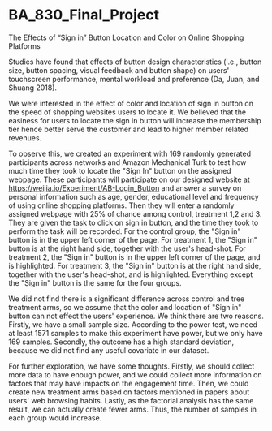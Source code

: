 # BA_830_Final_Project
The Effects of “Sign in” Button Location and Color on Online Shopping Platforms

Studies have found that effects of button design characteristics (i.e., button size, button spacing, visual feedback and button shape) on users' touchscreen performance, mental workload and preference (Da, Juan, and Shuang 2018).

We were interested in the effect of color and location of sign in button on the speed of shopping websites users to locate it. We believed that the easiness for users to locate the sign in button will increase the membership tier hence better serve the customer and lead to higher member related revenues.

To observe this, we created an experiment with 169 randomly generated participants across networks and Amazon Mechanical Turk to test how much time they took to locate the "Sign In" button on the assigned webpage. These participants will participate on our designed website at <https://weijia.io/Experiment/AB-Login_Button> and answer a survey on personal information such as age, gender, educational level and frequency of using online shopping platforms. Then they will enter a randomly assigned webpage with 25% of chance among control, treatment 1,2 and 3. They are given the task to click on sign in button, and the time they took to perform the task will be recorded. For the control group, the "Sign in" button is in the upper left corner of the page. For treatment 1, the "Sign in" button is at the right hand side, together with the user's head-shot. For treatment 2, the "Sign in" button is in the upper left corner of the page, and is highlighted. For treatment 3, the "Sign in" button is at the right hand side, together with the user's head-shot, and is highlighted. Everything except the "Sign in" button is the same for the four groups.

We did not find there is a significant difference across control and tree treatment arms, so we assume that the color and location of "Sign in" button can not effect the users' experience. We think there are two reasons. Firstly, we have a small sample size. According to the power test, we need at least 1571 samples to make this experiment have power, but we only have 169 samples. Secondly, the outcome has a high standard deviation, because we did not find any useful covariate in our dataset.

For further exploration, we have some thoughts. Firstly, we should collect more data to have enough power, and we could collect more information on factors that may have impacts on the engagement time. Then, we could create new treatment arms based on factors mentioned in papers about users' web browsing habits. Lastly, as the factorial analysis has the same result, we can actually create fewer arms. Thus, the number of samples in each group would increase.
